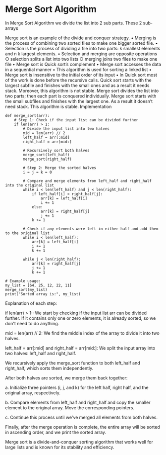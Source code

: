 # Merge Sort Algorithm

In Merge Sort Algorithm we divide the list into 2 sub parts. These 2 sub-arrays 


Merge sort is an example of the divide and conquer strategy.
• Merging is the process of combining two sorted files to make one bigger sorted file.
• Selection is the process of dividing a file into two parts: k smallest elements and n k largest elements.
• Selection and merging are opposite operations
○ selection splits a list into two lists
○ merging joins two files to make one file
• Merge sort is Quick sort’s complement
• Merge sort accesses the data in a sequential manner
• This algorithm is used for sorting a linked list
• Merge sort is insensitive to the initial order of its input
• In Quick sort most of the work is done before the recursive calls. Quick sort starts
with the largest subfile and finishes with the small ones and as a result it needs
stack. Moreover, this algorithm is not stable. Merge sort divides the list into two
parts; then each part is conquered individually. Merge sort starts with the small
subfiles and finishes with the largest one. As a result it doesn’t need stack. This
algorithm is stable.
Implementation



```
def merge_sort(arr):
    # Step 1: Check if the input list can be divided further
    if len(arr) > 1:
        # Divide the input list into two halves
        mid = len(arr) // 2
        left_half = arr[:mid]
        right_half = arr[mid:]

        # Recursively sort both halves
        merge_sort(left_half)
        merge_sort(right_half)

        # Step 2: Merge the sorted halves
        i = j = k = 0

        # Compare and merge elements from left_half and right_half into the original list
        while i < len(left_half) and j < len(right_half):
            if left_half[i] < right_half[j]:
                arr[k] = left_half[i]
                i += 1
            else:
                arr[k] = right_half[j]
                j += 1
            k += 1

        # Check if any elements were left in either half and add them to the original list
        while i < len(left_half):
            arr[k] = left_half[i]
            i += 1
            k += 1

        while j < len(right_half):
            arr[k] = right_half[j]
            j += 1
            k += 1

# Example usage:
my_list = [64, 25, 12, 22, 11]
merge_sort(my_list)
print("Sorted array is:", my_list)

```

Explanation of each step:

if len(arr) > 1:: We start by checking if the input list arr can be divided further. If it contains only one or zero elements, it is already sorted, so we don't need to do anything.

mid = len(arr) // 2: We find the middle index of the array to divide it into two halves.

left_half = arr[:mid] and right_half = arr[mid:]: We split the input array into two halves: left_half and right_half.

We recursively apply the merge_sort function to both left_half and right_half, which sorts them independently.

After both halves are sorted, we merge them back together:

a. Initialize three pointers (i, j, and k) for the left half, right half, and the original array, respectively.

b. Compare elements from left_half and right_half and copy the smaller element to the original array. Move the corresponding pointers.

c. Continue this process until we've merged all elements from both halves.

Finally, after the merge operation is complete, the entire array will be sorted in ascending order, and we print the sorted array.

Merge sort is a divide-and-conquer sorting algorithm that works well for large lists and is known for its stability and efficiency.


